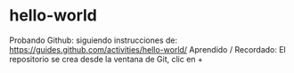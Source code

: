 # hello-world
Probando Github: siguiendo instrucciones de:
https://guides.github.com/activities/hello-world/
Aprendido / Recordado:
  El repositorio se crea desde la ventana de Git, clic en +
